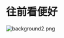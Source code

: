 # 往前看便好
![background2.png](https://img.remit.ee/api/file/BQACAgUAAyEGAASHRsPbAAEDgjFo8xQeSu0nb-8obg3dFJIKweoF9QAC4RoAAgm3mVfVAAFhFpY6xMQ2BA.png)
